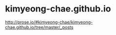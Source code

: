 # kimyeong-chae.github.io

http://prose.io/#kimyeong-chae/kimyeong-chae.github.io/tree/master/_posts
